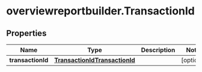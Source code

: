 # overviewreportbuilder.TransactionId

## Properties

Name | Type | Description | Notes
------------ | ------------- | ------------- | -------------
**transactionId** | [**TransactionIdTransactionId**](TransactionIdTransactionId.md) |  | [optional] 


